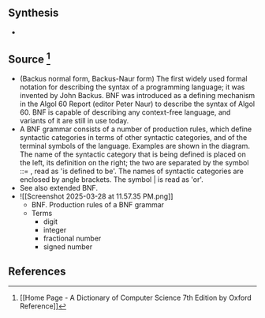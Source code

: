 ## Synthesis
- 
## Source [^1]
- (Backus normal form, Backus-Naur form) The first widely used formal notation for describing the syntax of a programming language; it was invented by John Backus. BNF was introduced as a defining mechanism in the Algol 60 Report (editor Peter Naur) to describe the syntax of Algol 60. BNF is capable of describing any context-free language, and variants of it are still in use today.
- A BNF grammar consists of a number of production rules, which define syntactic categories in terms of other syntactic categories, and of the terminal symbols of the language. Examples are shown in the diagram. The name of the syntactic category that is being defined is placed on the left, its definition on the right; the two are separated by the symbol ::= , read as 'is defined to be'. The names of syntactic categories are enclosed by angle brackets. The symbol | is read as 'or'.
- See also extended BNF.
- ![[Screenshot 2025-03-28 at 11.57.35 PM.png]]
	- BNF. Production rules of a BNF grammar
	- Terms
		- digit
		- integer
		- fractional number
		- signed number
## References

[^1]: [[Home Page - A Dictionary of Computer Science 7th Edition by Oxford Reference]]